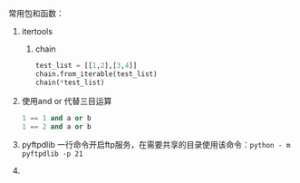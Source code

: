 常用包和函数：
1. itertools
    1. chain
        ```python
        test_list = [[1,2],[3,4]]
        chain.from_iterable(test_list)
        chain(*test_list)
        ```
2. 使用and or 代替三目运算
    ```python
    1 == 1 and a or b
    1 == 2 and a or b
    ```
3. pyftpdlib
    一行命令开启ftp服务，在需要共享的目录使用该命令：`python - m pyftpdlib -p 21`

4.
